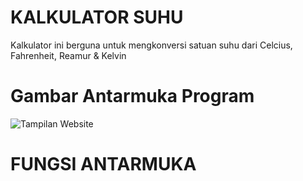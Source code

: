 # KALKULATOR SUHU
Kalkulator ini berguna untuk mengkonversi satuan suhu dari Celcius, Fahrenheit, Reamur & Kelvin

# Gambar Antarmuka Program
![Tampilan Website](img/tampilan.png)

# FUNGSI ANTARMUKA
